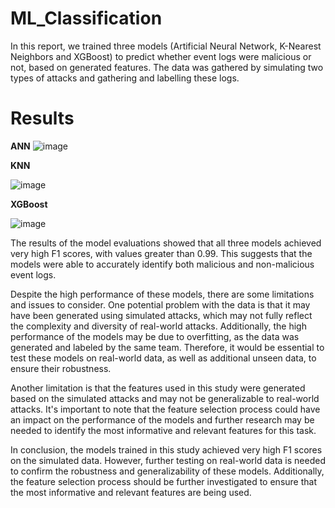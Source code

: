 # ML_Classification
In this report, we trained three models (Artificial Neural Network, K-Nearest Neighbors and XGBoost) to predict whether event logs were malicious or not, based on generated features. The data was gathered by simulating two types of attacks and gathering and labelling these logs.
# Results
**ANN**
![image](https://user-images.githubusercontent.com/35642063/212908065-58c00d1c-d744-476a-8c48-d4afd07d589f.png)

**KNN**

![image](https://user-images.githubusercontent.com/35642063/212908152-4f8d581f-f8bf-4086-9fa9-04423b332903.png)

**XGBoost**

![image](https://user-images.githubusercontent.com/35642063/212908417-8c84d82e-2839-45eb-9684-c5084a354ac1.png)


The results of the model evaluations showed that all three models achieved very high F1 scores, with values greater than 0.99. This suggests that the models were able to accurately identify both malicious and non-malicious event logs.

Despite the high performance of these models, there are some limitations and issues to consider. One potential problem with the data is that it may have been generated using simulated attacks, which may not fully reflect the complexity and diversity of real-world attacks. Additionally, the high performance of the models may be due to overfitting, as the data was generated and labeled by the same team. Therefore, it would be essential to test these models on real-world data, as well as additional unseen data, to ensure their robustness.

Another limitation is that the features used in this study were generated based on the simulated attacks and may not be generalizable to real-world attacks. It's important to note that the feature selection process could have an impact on the performance of the models and further research may be needed to identify the most informative and relevant features for this task.

In conclusion, the models trained in this study achieved very high F1 scores on the simulated data. However, further testing on real-world data is needed to confirm the robustness and generalizability of these models. Additionally, the feature selection process should be further investigated to ensure that the most informative and relevant features are being used.
